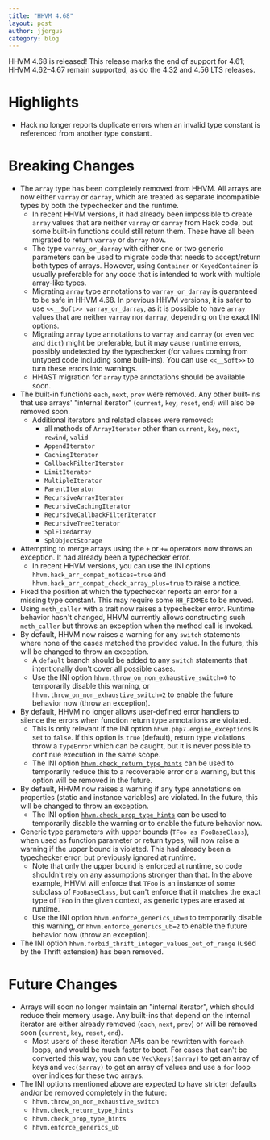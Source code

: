 ```yaml
---
title: "HHVM 4.68"
layout: post
author: jjergus
category: blog
---
```


HHVM 4.68 is released! This release marks the end of support for 4.61;
HHVM 4.62&ndash;4.67 remain supported, as do the 4.32 and 4.56 LTS releases.

# Highlights

- Hack no longer reports duplicate errors when an invalid type constant is
  referenced from another type constant.

# Breaking Changes

- The `array` type has been completely removed from HHVM. All arrays are now
  either `varray` or `darray`, which are treated as separate incompatible types
  by both the typechecker and the runtime.
  - In recent HHVM versions, it had already been impossible to create `array`
    values that are neither `varray` or `darray` from Hack code, but some
    built-in functions could still return them. These have all been migrated to
    return `varray` or `darray` now.
  - The type `varray_or_darray` with either one or two generic parameters can be
    used to migrate code that needs to accept/return both types of arrays.
    However, using `Container` or `KeyedContainer` is usually preferable for
    any code that is intended to work with multiple array-like types.
  - Migrating `array` type annotations to `varray_or_darray` is guaranteed to be
    safe in HHVM 4.68. In previous HHVM versions, it is safer to use
    `<<__Soft>> varray_or_darray`, as it is possible to have `array` values that
    are neither `varray` nor `darray`, depending on the exact INI options.
  - Migrating `array` type annotations to `varray` and `darray` (or even `vec`
    and `dict`) might be preferable, but it may cause runtime errors, possibly
    undetected by the typechecker (for values coming from untyped code including
    some built-ins). You can use `<<__Soft>>` to turn these errors into
    warnings.
  - HHAST migration for `array` type annotations should be available soon.
- The built-in functions `each`, `next`, `prev` were removed. Any other
  built-ins that use arrays' "internal iterator" (`current`, `key`, `reset`,
  `end`) will also be removed soon.
  - Additional iterators and related classes were removed:
    - all methods of `ArrayIterator` other than `current`, `key`, `next`,
      `rewind`, `valid`
    - `AppendIterator`
    - `CachingIterator`
    - `CallbackFilterIterator`
    - `LimitIterator`
    - `MultipleIterator`
    - `ParentIterator`
    - `RecursiveArrayIterator`
    - `RecursiveCachingIterator`
    - `RecursiveCallbackFilterIterator`
    - `RecursiveTreeIterator`
    - `SplFixedArray`
    - `SplObjectStorage`
- Attempting to merge arrays using the `+` or `+=` operators now throws an
  exception. It had already been a typechecker error.
  - In recent HHVM versions, you can use the INI options
    `hhvm.hack_arr_compat_notices=true` and
    `hhvm.hack_arr_compat_check_array_plus=true` to raise a notice.
- Fixed the position at which the typechecker reports an error for a missing
  type constant. This may require some `HH_FIXME`s to be moved.
- Using `meth_caller` with a trait now raises a typechecker error. Runtime
  behavior hasn't changed, HHVM currently allows constructing such `meth_caller`
  but throws an exception when the method call is invoked.
- By default, HHVM now raises a warning for any `switch` statements where none
  of the cases matched the provided value. In the future, this will be changed
  to throw an exception.
  - A `default` branch should be added to any `switch` statements that
    intentionally don't cover all possible cases.
  - Use the INI option `hhvm.throw_on_non_exhaustive_switch=0` to temporarily
    disable this warning, or `hhvm.throw_on_non_exhaustive_switch=2` to enable
    the future behavior now (throw an exception).
- By default, HHVM no longer allows user-defined error handlers to silence the
  errors when function return type annotations are violated.
  - This is only relevant if the INI option `hhvm.php7.engine_exceptions` is set
    to `false`. If this option is `true` (default), return type violations throw
    a `TypeError` which can be caught, but it is never possible to continue
    execution in the same scope.
  - The INI option
    [`hhvm.check_return_type_hints`](https://github.com/facebook/hhvm/blob/HHVM-4.68/hphp/runtime/base/runtime-option.h#L734)
    can be used to temporarily reduce this to a recoverable error or a warning,
    but this option will be removed in the future.
- By default, HHVM now raises a warning if any type annotations on properties
  (static and instance variables) are violated. In the future, this will be
  changed to throw an exception.
  - The INI option
    [`hhvm.check_prop_type_hints`](https://github.com/facebook/hhvm/blob/HHVM-4.68/hphp/runtime/base/runtime-option.h#L747)
    can be used to temporarily disable the warning or to enable the future
    behavior now.
- Generic type parameters with upper bounds (`TFoo as FooBaseClass`), when used
  as function parameter or return types, will now raise a warning if the upper
  bound is violated. This had already been a typechecker error, but previously
  ignored at runtime.
  - Note that only the upper bound is enforced at runtime, so code shouldn't
    rely on any assumptions stronger than that. In the above example, HHVM will
    enforce that `TFoo` is an instance of some subclass of `FooBaseClass`, but
    can't enforce that it matches the exact type of `TFoo` in the given context,
    as generic types are erased at runtime.
  - Use the INI option `hhvm.enforce_generics_ub=0` to temporarily disable this
    warning, or `hhvm.enforce_generics_ub=2` to enable the future behavior now
    (throw an exception).
- The INI option `hhvm.forbid_thrift_integer_values_out_of_range` (used by the
  Thrift extension) has been removed.

# Future Changes

- Arrays will soon no longer maintain an "internal iterator", which should
  reduce their memory usage. Any built-ins that depend on the internal iterator
  are either already removed (`each`, `next`, `prev`) or will be removed soon
  (`current`, `key`, `reset`, `end`).
  - Most users of these iteration APIs can be rewritten with `foreach` loops,
    and would be much faster to boot. For cases that can't be converted this
    way, you can use `Vec\keys($array)` to get an array of keys and
    `vec($array)` to get an array of values and use a `for` loop over indices
    for these two arrays.
- The INI options mentioned above are expected to have stricter defaults and/or
  be removed completely in the future:
  - `hhvm.throw_on_non_exhaustive_switch`
  - `hhvm.check_return_type_hints`
  - `hhvm.check_prop_type_hints`
  - `hhvm.enforce_generics_ub`
